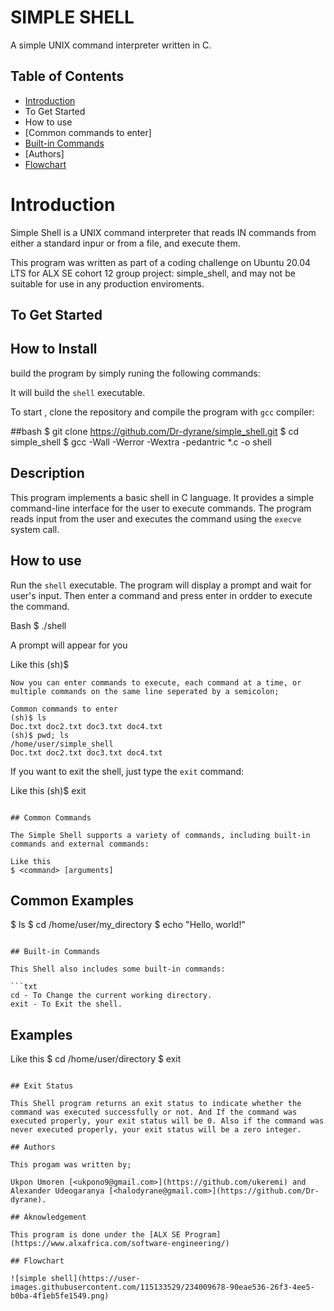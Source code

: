 # SIMPLE SHELL

A simple UNIX command interpreter written in C.

## Table of Contents

- [Introduction](#introduction)
- To Get Started
- How to use
- [Common commands to enter]
- [Built-in Commands](#built-in-commands)
- [Authors]
- [Flowchart](#flowchart)

# Introduction

Simple Shell is a UNIX command interpreter that reads IN commands from either a standard inpur or from a file, and execute them.

This program was written as part of a coding challenge on Ubuntu 20.04 LTS for ALX SE cohort 12 group project: simple\_shell, and may not be suitable for use in any production enviroments.

## To Get Started

## How to Install

build the program by simply runing the following commands:

It will build the `shell` executable.

To start , clone the repository and compile the program with `gcc` compiler:

##bash
$ git clone https://github.com/Dr-dyrane/simple_shell.git
$ cd simple_shell
$ gcc -Wall -Werror -Wextra -pedantric *.c -o shell

## Description

This program implements a basic shell in C language. It provides a simple command-line interface for the user to execute commands. The program reads input from the user and executes the command using the `execve` system call.

## How to use

Run the `shell` executable. The program will display a prompt and wait for user's input. Then enter a command and press enter in ordder to execute the command.

Bash
$ ./shell

A prompt will appear for you

Like this
(sh)$
```
Now you can enter commands to execute, each command at a time, or multiple commands on the same line seperated by a semicolon;

Common commands to enter
(sh)$ ls
Doc.txt doc2.txt doc3.txt doc4.txt
(sh)$ pwd; ls
/home/user/simple_shell
Doc.txt doc2.txt doc3.txt doc4.txt
```

If you want to exit the shell, just type the `exit` command:

Like this
(sh)$ exit
```

## Common Commands

The Simple Shell supports a variety of commands, including built-in commands and external commands:

Like this
$ <command> [arguments]
```

## Common Examples


$ ls
$ cd /home/user/my_directory
$ echo "Hello, world!"
```

## Built-in Commands

This Shell also includes some built-in commands:

```txt
cd - To Change the current working directory.
exit - To Exit the shell.
```

## Examples

Like this
$ cd /home/user/directory
$ exit
```

## Exit Status

This Shell program returns an exit status to indicate whether the command was executed successfully or not. And If the command was executed properly, your exit status will be 0. Also if the command was never executed properly, your exit status will be a zero integer.

## Authors

This progam was written by;

Ukpon Umoren [<ukpono9@gmail.com>](https://github.com/ukeremi) and
Alexander Udeogaranya [<halodyrane@gmail.com>](https://github.com/Dr-dyrane).

## Aknowledgement

This program is done under the [ALX SE Program](https://www.alxafrica.com/software-engineering/)

## Flowchart

![simple shell](https://user-images.githubusercontent.com/115133529/234009678-90eae536-26f3-4ee5-b0ba-4f1eb5fe1549.png)

